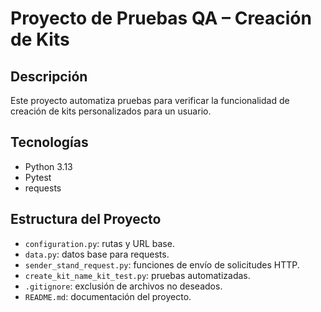 # Proyecto de Pruebas QA – Creación de Kits

## Descripción
Este proyecto automatiza pruebas para verificar la funcionalidad de creación de kits personalizados para un usuario.

## Tecnologías
- Python 3.13
- Pytest
- requests

## Estructura del Proyecto
- `configuration.py`: rutas y URL base.
- `data.py`: datos base para requests.
- `sender_stand_request.py`: funciones de envío de solicitudes HTTP.
- `create_kit_name_kit_test.py`: pruebas automatizadas.
- `.gitignore`: exclusión de archivos no deseados.
- `README.md`: documentación del proyecto.